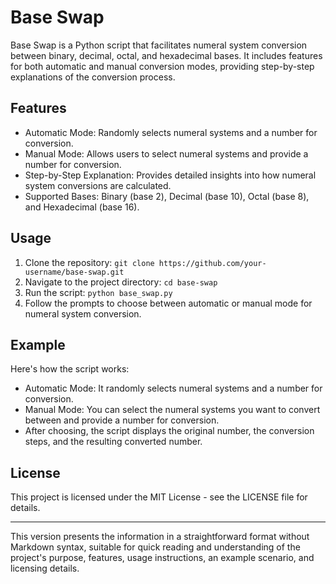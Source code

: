 # Base Swap

Base Swap is a Python script that facilitates numeral system conversion between binary, decimal, octal, and hexadecimal bases. It includes features for both automatic and manual conversion modes, providing step-by-step explanations of the conversion process.

## Features

- Automatic Mode: Randomly selects numeral systems and a number for conversion.
- Manual Mode: Allows users to select numeral systems and provide a number for conversion.
- Step-by-Step Explanation: Provides detailed insights into how numeral system conversions are calculated.
- Supported Bases: Binary (base 2), Decimal (base 10), Octal (base 8), and Hexadecimal (base 16).

## Usage

1. Clone the repository: `git clone https://github.com/your-username/base-swap.git`
2. Navigate to the project directory: `cd base-swap`
3. Run the script: `python base_swap.py`
4. Follow the prompts to choose between automatic or manual mode for numeral system conversion.

## Example

Here's how the script works:

- Automatic Mode: It randomly selects numeral systems and a number for conversion.
- Manual Mode: You can select the numeral systems you want to convert between and provide a number for conversion.
- After choosing, the script displays the original number, the conversion steps, and the resulting converted number.

## License

This project is licensed under the MIT License - see the LICENSE file for details.

---

This version presents the information in a straightforward format without Markdown syntax, suitable for quick reading and understanding of the project's purpose, features, usage instructions, an example scenario, and licensing details.